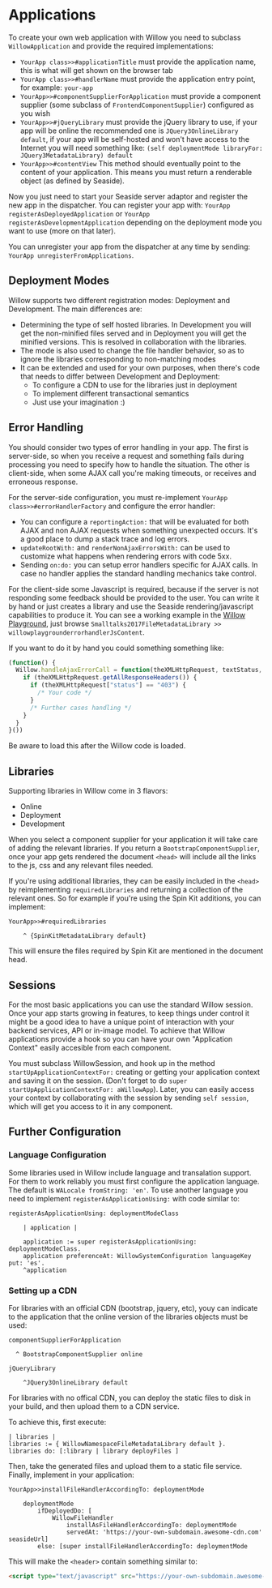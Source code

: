 # Applications

To create your own web application with Willow you need to subclass `WillowApplication` and provide the required implementations:

- `YourApp class>>#applicationTitle` must provide the application name, this is what will get shown on the browser tab
- `YourApp class>>#handlerName` must provide the application entry point, for example: `your-app`
- `YourApp>>#componentSupplierForApplication` must provide a component supplier (some subclass of `FrontendComponentSupplier`) configured as you wish
- `YourApp>>#jQueryLibrary` must provide the jQuery library to use, if your app will be online the recommended one is `JQuery3OnlineLibrary default`, if your app will be self-hosted and won't have access to the Internet you will need something like: `(self deploymentMode libraryFor: JQuery3MetadataLibrary) default`
- `YourApp>>#contentView` This method should eventually point to the content of your application. This means you must return a renderable object (as defined by Seaside).

Now you just need to start your Seaside server adaptor and register the new app in the dispatcher. You can register your app with: `YourApp registerAsDeployedApplication` or `YourApp registerAsDevelopmentApplication` depending on the deployment mode you want to use (more on that later).

You can unregister your app from the dispatcher at any time by sending: `YourApp unregisterFromApplications`.

## Deployment Modes

Willow supports two different registration modes: Deployment and Development. The main differences are:

- Determining the type of self hosted libraries. In Development you will get the non-minified files served and in Deployment you will get the minified versions. This is resolved in collaboration with the libraries.
- The mode is also used to change the file handler behavior, so as to ignore the libraries corresponding to non-matching modes
- It can be extended and used for your own purposes, when there's code that needs to differ between Development and Deployment:
  - To configure a CDN to use for the libraries just in deployment
  - To implement different transactional semantics
  - Just use your imagination :)

## Error Handling

You should consider two types of error handling in your app. The first is server-side, so when you receive a request and something fails during processing you need to specify how to handle the situation. The other is client-side, when some AJAX call you're making timeouts, or receives and erroneous response.

For the server-side configuration, you must re-implement `YourApp class>>#errorHandlerFactory` and configure the error handler:
- You can configure a `reportingAction:` that will be evaluated for both AJAX and non AJAX requests when something unexpected occurs. It's a good place to dump a stack trace and log errors.
- `updateRootWith:` and `renderNonAjaxErrorsWith:` can be used to customize what happens when rendering errors with code 5xx.
- Sending `on:do:` you can setup error handlers specific for AJAX calls. In case no handler applies the standard handling mechanics take control.

For the client-side some Javascript is required, because if the server is not responding some feedback should be provided to the user. You can write it by hand or just creates a library and use the Seaside rendering/javascript capabilities to produce it. You can see a working example in the [Willow Playground](https://github.com/ba-st/Willow-Playground), just browse `Smalltalks2017FileMetadataLibrary >> willowplaygrounderrorhandlerJsContent`.

If you want to do it by hand you could something something like:

```javascript
(function() {
  Willow.handleAjaxErrorCall = function(theXMLHttpRequest, textStatus, errorThrown) {
    if (theXMLHttpRequest.getAllResponseHeaders()) {
      if (theXMLHttpRequest["status"] == "403") {
      	/* Your code */
      }
      /* Further cases handling */
    }
  }
}())
```
Be aware to load this after the Willow code is loaded.

## Libraries

Supporting libraries in Willow come in 3 flavors:
- Online
- Deployment
- Development

When you select a component supplier for your application it will take care of adding the relevant libraries. If you return a `BootstrapComponentSupplier`, once your app gets rendered the document `<head>` will include all the links to the js, css and any relevant files needed.

If you're using additional libraries, they can be easily included in the `<head>` by reimplementing `requiredLibraries` and returning a collection of the relevant ones. So for example if you're using the Spin Kit additions, you can implement:

```smalltalk
YourApp>>#requiredLibraries

	^ {SpinKitMetadataLibrary default}
```
This will ensure the files required by Spin Kit are mentioned in the document head.

## Sessions

For the most basic applications you can use the standard Willow session. Once your app starts growing in features, to keep things under control it might be a good idea to have a unique point of interaction with your backend services, API or in-image model. To achieve that Willow applications provide a hook so you can have your own "Application Context" easily accesible from each component.

You must subclass WillowSession, and hook up in the method `startUpApplicationContextFor:` creating or getting your application context and saving it on the session. (Don't forget to do `super startUpApplicationContextFor: aWillowApp`). Later, you can easily access your context by collaborating with the session by sending `self session`, which will get you access to it in any component.

## Further Configuration

### Language Configuration

Some libraries used in Willow include language and transalation support. For them to work reliably you must first configure the application language. The default is `WALocale fromString: 'en'`. To use another language you need to implement `registerAsApplicationUsing:` with code similar to:

```smalltalk
registerAsApplicationUsing: deploymentModeClass

	| application |

	application := super registerAsApplicationUsing: deploymentModeClass.
	application preferenceAt: WillowSystemConfiguration languageKey put: 'es'.
	^application
```

### Setting up a CDN

For libraries with an official CDN (bootstrap, jquery, etc), youy can indicate to the application that the online version of the libraries objects must be used:

```smalltalk
componentSupplierForApplication

  ^ BootstrapComponentSupplier online

jQueryLibrary

    ^JQuery3OnlineLibrary default
```

For libraries with no offical CDN, you can deploy the static files to disk in your build, and then upload them to a CDN service.

To achieve this, first execute:
```smalltalk
| libraries |
libraries := { WillowNamespaceFileMetadataLibrary default }.
libraries do: [:library | library deployFiles ]
```
Then, take the generated files and upload them to a static file service. Finally, implement in your application:

```
YourApp>>installFileHandlerAccordingTo: deploymentMode

    deploymentMode
        ifDeployedDo: [
            WillowFileHandler
                installAsFileHandlerAccordingTo: deploymentMode
                servedAt: 'https://your-own-subdomain.awesome-cdn.com' seasideUrl]
        else: [super installFileHandlerAccordingTo: deploymentMode
```

This will make the `<header>` contain something similar to:

```html
<script type="text/javascript" src="https://your-own-subdomain.awesome-cdn.com/willow-6.0.0/js/willow.js"></script>
```
